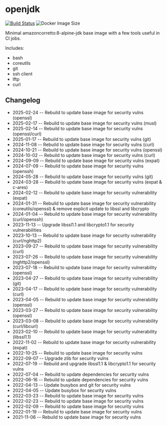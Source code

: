 # openjdk

[![Build Status](https://countingup.semaphoreci.com/badges/docker-openjdk/branches/master.svg?style=shields)](https://countingup.semaphoreci.com/projects/docker-openjdk) ![Docker Image Size](https://img.shields.io/docker/image-size/countingup/openjdk/8)

Minimal amazoncorretto:8-alpine-jdk base image with a few tools useful in CI jobs.

Includes:
 - bash
 - coreutils
 - git
 - ssh client
 - lftp
 - curl

## Changelog

 - 2025-02-24 -- Rebuild to update base image for security vulns (openssl)
 - 2025-02-17 -- Rebuild to update base image for security vulns (musl)
 - 2025-02-14 -- Rebuild to update base image for security vulns (openssl/curl)
 - 2025-01-17 -- Rebuild to update base image for security vulns (git)
 - 2024-11-08 -- Rebuild to update base image for security vulns (curl)
 - 2024-10-21 -- Rebuild to update base image for security vulns (openssl)
 - 2024-10-02 -- Rebuild to update base image for security vulns (curl)
 - 2024-09-09 -- Rebuild to update base image for security vulns (expat)
 - 2024-07-09 -- Rebuild to update base image for security vulns (openssh)
 - 2024-05-28 -- Rebuild to update base image for security vulns (git)
 - 2024-03-28 -- Rebuild to update base image for security vulns (expat & c-ares)
 - 2024-02-12 -- Rebuild to update base image for security vulnerability (expat)
 - 2024-01-31 -- Rebuild to update base image for security vulnerability (coreutils/openssl) & remove explicit update to libssl and libcrypto
 - 2024-01-04 -- Rebuild to update base image for security vulnerability (curl/openssh)
 - 2023-11-13 -- Upgrade libssl1.1 and libcrypto1.1 for security vulnerabilities
 - 2023-10-13 -- Rebuild to update base image for security vulnerability (curl/nghttp2)
 - 2023-09-27 -- Rebuild to update base image for security vulnerability (curl)
 - 2023-07-26 -- Rebuild to update base image for security vulnerability (nghttp2/openssl)
 - 2023-07-18 -- Rebuild to update base image for security vulnerability (openssl)
 - 2023-04-27 -- Rebuild to update base image for security vulnerability (git)
 - 2023-04-17 -- Rebuild to update base image for security vulnerability (curl)
 - 2023-04-05 -- Rebuild to update base image for security vulnerability (openssl)
 - 2023-03-27 -- Rebuild to update base image for security vulnerability (openssl)
 - 2023-03-08 -- Rebuild to update base image for security vulnerability (curl/libcurl)
 - 2023-02-10 -- Rebuild to update base image for security vulnerability (libssl1.1)
 - 2022-11-02 -- Rebuild to update base image for security vulnerability (expat)
 - 2022-10-25 -- Rebuild to update base image for security vulns
 - 2022-09-07 -- Upgrade zlib for security vulns
 - 2022-07-19 -- Rebuild and upgrade libssl1.1 & libcrypto1.1 for security vulns
 - 2022-07-04 -- Rebuild to update dependencies for security vulns
 - 2022-06-16 -- Rebuild to update dependencies for security vulns
 - 2022-04-13 -- Update busybox and git for security vulns
 - 2022-04-05 -- Update busybox for security vulns
 - 2022-03-23 -- Rebuild to update base image for security vulns
 - 2022-02-23 -- Rebuild to update base image for security vulns
 - 2022-02-09 -- Rebuild to update base image for security vulns
 - 2022-01-19 -- Rebuild to update base image for security vulns
 - 2021-11-06 -- Rebuild to update base image for security vulns
